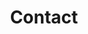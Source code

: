 ---
title: "Contact"
type: contact
path: "contact"
nameLabel: "Name"
namePlaceholder: "John Doe"
emailLabel: "Email"
emailPlaceholder: "johndoe@gmail.com"
messageLabel: "Message"
messagePlaceholder: "Hi Zach I was wondering... "
buttonLabel: "Send"
---